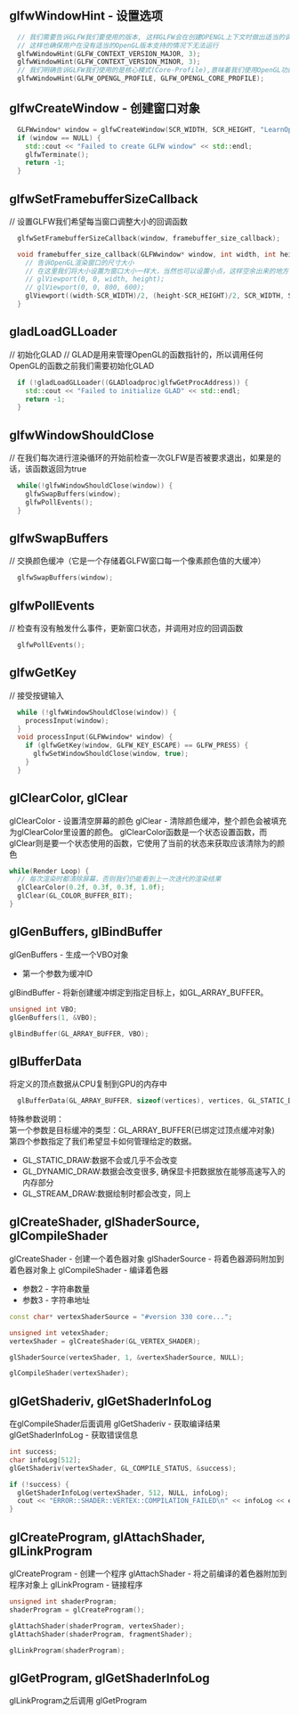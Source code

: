 ## glfwWindowHint - 设置选项
```cpp
  // 我们需要告诉GLFW我们要使用的版本, 这样GLFW会在创建OPENGL上下文时做出适当的调整
  // 这样也确保用户在没有适当的OpenGL版本支持的情况下无法运行
  glfwWindowHint(GLFW_CONTEXT_VERSION_MAJOR, 3);
  glfwWindowHint(GLFW_CONTEXT_VERSION_MINOR, 3);
  // 我们明确告诉GLFW我们使用的是核心模式(Core-Profile),意味着我们使用OpenGL功能的一个子集
  glfwWindowHint(GLFW_OPENGL_PROFILE, GLFW_OPENGL_CORE_PROFILE);
```

## glfwCreateWindow - 创建窗口对象
```cpp
  GLFWwindow* window = glfwCreateWindow(SCR_WIDTH, SCR_HEIGHT, "LearnOpenGL", NULL, NULL);
  if (window == NULL) {
    std::cout << "Failed to create GLFW window" << std::endl;
    glfwTerminate();
    return -1;
  }
```

## glfwSetFramebufferSizeCallback
// 设置GLFW我们希望每当窗口调整大小的回调函数
```cpp
  glfwSetFramebufferSizeCallback(window, framebuffer_size_callback);

  void framebuffer_size_callback(GLFWwindow* window, int width, int height) {
    // 告诉OpenGL渲染窗口的尺寸大小
    // 在这里我们将大小设置为窗口大小一样大，当然也可以设置小点，这样空余出来的地方可以绘制其他数据
    // glViewport(0, 0, width, height);
    // glViewport(0, 0, 800, 600);
    glViewport((width-SCR_WIDTH)/2, (height-SCR_HEIGHT)/2, SCR_WIDTH, SCR_HEIGHT);
  }
```

## gladLoadGLLoader
// 初始化GLAD
// GLAD是用来管理OpenGL的函数指针的，所以调用任何OpenGL的函数之前我们需要初始化GLAD
```cpp
  if (!gladLoadGLLoader((GLADloadproc)glfwGetProcAddress)) {
    std::cout << "Failed to initialize GLAD" << std::endl;
    return -1;
  }
```

## glfwWindowShouldClose
// 在我们每次进行渲染循环的开始前检查一次GLFW是否被要求退出，如果是的话，该函数返回为true
```cpp
  while(!glfwWindowShouldClose(window)) {
    glfwSwapBuffers(window);
    glfwPollEvents();
  }
```

## glfwSwapBuffers
// 交换颜色缓冲（它是一个存储着GLFW窗口每一个像素颜色值的大缓冲）
```cpp
  glfwSwapBuffers(window);
```

## glfwPollEvents
// 检查有没有触发什么事件，更新窗口状态，并调用对应的回调函数
```cpp
  glfwPollEvents();
```


## glfwGetKey
// 接受按键输入
```cpp
  while (!glfwWindowShouldClose(window)) {
    processInput(window);
  }
  void processInput(GLFWwindow* window) {
    if (glfwGetKey(window, GLFW_KEY_ESCAPE) == GLFW_PRESS) {
      glfwSetWindowShouldClose(window, true);
    }
  }
```

## glClearColor, glClear
glClearColor - 设置清空屏幕的颜色
glClear - 清除颜色缓冲，整个颜色会被填充为glClearColor里设置的颜色。
glClearColor函数是一个状态设置函数，而glClear则是要一个状态使用的函数，它使用了当前的状态来获取应该清除为的颜色
```cpp
while(Render Loop) {
  // 每次渲染时都清除屏幕，否则我们仍能看到上一次迭代的渲染结果
  glClearColor(0.2f, 0.3f, 0.3f, 1.0f);
  glClear(GL_COLOR_BUFFER_BIT);
}
```

## glGenBuffers, glBindBuffer
glGenBuffers - 生成一个VBO对象
  * 第一个参数为缓冲ID 

glBindBuffer - 将新创建缓冲绑定到指定目标上，如GL_ARRAY_BUFFER。
```cpp
unsigned int VBO;
glGenBuffers(1, &VBO);

glBindBuffer(GL_ARRAY_BUFFER, VBO);
```

## glBufferData
将定义的顶点数据从CPU复制到GPU的内存中
```cpp
  glBufferData(GL_ARRAY_BUFFER, sizeof(vertices), vertices, GL_STATIC_DRAW);
```
特殊参数说明：  
第一个参数是目标缓冲的类型：GL_ARRAY_BUFFER(已绑定过顶点缓冲对象)   
第四个参数指定了我们希望显卡如何管理给定的数据。
  * GL_STATIC_DRAW:数据不会或几乎不会改变
  * GL_DYNAMIC_DRAW:数据会改变很多, 确保显卡把数据放在能够高速写入的内存部分
  * GL_STREAM_DRAW:数据绘制时都会改变，同上

## glCreateShader, glShaderSource, glCompileShader
glCreateShader - 创建一个着色器对象
glShaderSource - 将着色器源码附加到着色器对象上
glCompileShader - 编译着色器
* 参数2 - 字符串数量
* 参数3 - 字符串地址
```cpp
const char* vertexShaderSource = "#version 330 core...";

unsigned int vetexShader;
vertexShader = glCreateShader(GL_VERTEX_SHADER);

glShaderSource(vertexShader, 1, &vertexShaderSource, NULL);

glCompileShader(vertexShader);
```

## glGetShaderiv, glGetShaderInfoLog
在glCompileShader后面调用
glGetShaderiv - 获取编译结果
glGetShaderInfoLog - 获取错误信息
```cpp
int success;
char infoLog[512];
glGetShaderiv(vertexShader, GL_COMPILE_STATUS, &success);

if (!success) {
  glGetShaderInfoLog(vertexShader, 512, NULL, infoLog);
  cout << "ERROR::SHADER::VERTEX::COMPILATION_FAILED\n" << infoLog << endl;
}
```

## glCreateProgram, glAttachShader, glLinkProgram
glCreateProgram - 创建一个程序
glAttachShader - 将之前编译的着色器附加到程序对象上
glLinkProgram - 链接程序
```cpp
unsigned int shaderProgram;
shaderProgram = glCreateProgram();

glAttachShader(shaderProgram, vertexShader);
glAttachShader(shaderProgram, fragmentShader);

glLinkProgram(shaderProgram);
```

## glGetProgram, glGetShaderInfoLog
glLinkProgram之后调用
glGetProgram
